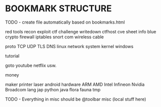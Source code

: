 # BOOKMARK STRUCTURE
TODO - create file automatically based on bookmarks.html

red
    tools
        recon
        exploit
    ctf
        challenge
        writedown
    ctfhost
    cve
    sheet
    info
blue
    crypto
    firewall
        iptables
        snort
com
    wireless
    cable

proto
    TCP
    UDP
    TLS
    DNS
linux
    network
    system
    kernel
windows

tutorial

goto
    youtube
    netflix usw.

money

maker
    printer
    laser
    android
hardware
    ARM
    AMD
    Intel
    Infineon
    Nvidia
    Broadcom
lang
    jap
    python
    java
flora
fauna
tmp

TODO - Everything in misc should be @toolbar
misc
    (local stuff here)

